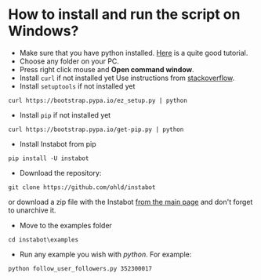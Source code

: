 # How to install and run the script on Windows?
* Make sure that you have python installed. [Here](https://www.howtogeek.com/197947/how-to-install-python-on-windows/) is a quite good tutorial.
* Choose any folder on your PC.
* Press right click mouse and **Open command window**.
* Install `curl` if not installed yet
Use instructions from [stackoverflow](http://stackoverflow.com/questions/9507353/how-do-i-install-set-up-and-use-curl-on-a-windows).
* Install `setuptools` if not installed yet
```
curl https://bootstrap.pypa.io/ez_setup.py | python
```
* Install `pip` if not installed yet
```
curl https://bootstrap.pypa.io/get-pip.py | python
```
* Install Instabot from pip
```
pip install -U instabot
```
* Download the repository:
```
git clone https://github.com/ohld/instabot
```
or download a zip file with the Instabot [from the main page](https://github.com/ohld/instabot) and don't forget to unarchive it.

* Move to the examples folder
```
cd instabot\examples
```
* Run any example you wish with *python*. For example:
```
python follow_user_followers.py 352300017
```
